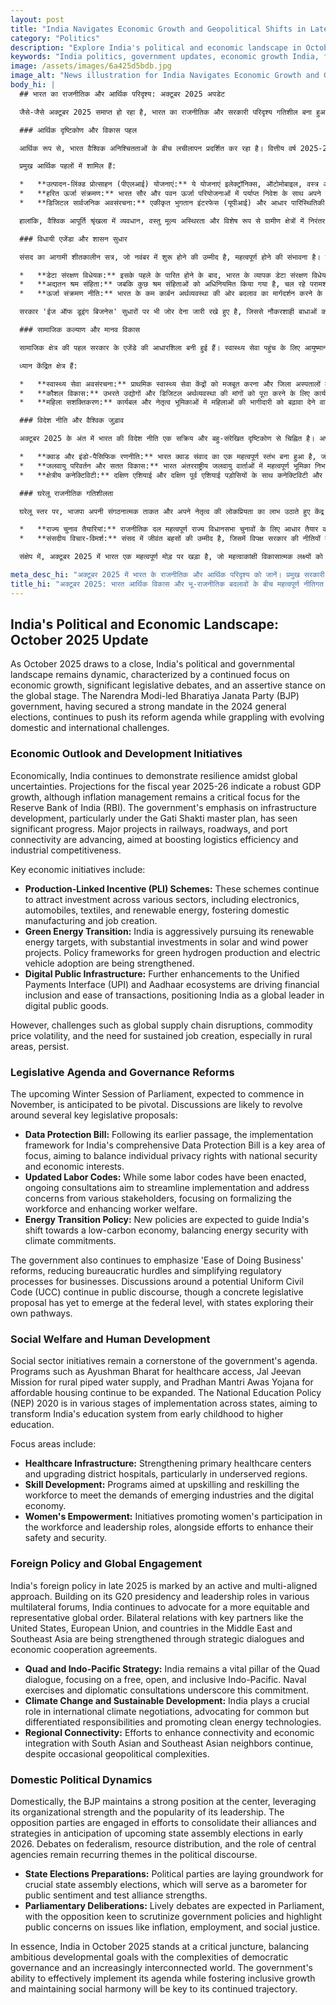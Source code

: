 ```yaml
---
layout: post
title: "India Navigates Economic Growth and Geopolitical Shifts in Late 2025 Amidst Key Policy Debates"
category: "Politics"
description: "Explore India's political and economic landscape in October 2025."
keywords: "India politics, government updates, economic growth India, foreign policy, legislative agenda, Modi government, October 2025 news, India development, भारत राजनीति, सरकारी अपडेट, भारत आर्थिक विकास, विदेश नीति, विधायी एजेंडा, मोदी सरकार, अक्टूबर 2025 समाचार, भारत विकास"
image: /assets/images/6a425d5bdb.jpg
image_alt: "News illustration for India Navigates Economic Growth and Geopolitical Shifts in Late 2025 Amidst Key Policy Debates"
body_hi: |
  ## भारत का राजनीतिक और आर्थिक परिदृश्य: अक्टूबर 2025 अपडेट

  जैसे-जैसे अक्टूबर 2025 समाप्त हो रहा है, भारत का राजनीतिक और सरकारी परिदृश्य गतिशील बना हुआ है, जिसकी विशेषता आर्थिक विकास पर निरंतर ध्यान, महत्वपूर्ण विधायी बहसें और वैश्विक मंच पर एक मुखर स्थिति है। 2024 के आम चुनावों में एक मजबूत जनादेश हासिल करने वाली नरेंद्र मोदी के नेतृत्व वाली भारतीय जनता पार्टी (भाजपा) सरकार, घरेलू और अंतरराष्ट्रीय चुनौतियों से निपटते हुए अपने सुधार एजेंडे को आगे बढ़ा रही है।

  ### आर्थिक दृष्टिकोण और विकास पहल

  आर्थिक रूप से, भारत वैश्विक अनिश्चितताओं के बीच लचीलापन प्रदर्शित कर रहा है। वित्तीय वर्ष 2025-26 के लिए अनुमान एक मजबूत सकल घरेलू उत्पाद (जीडीपी) वृद्धि का संकेत देते हैं, हालांकि मुद्रास्फीति प्रबंधन भारतीय रिज़र्व बैंक (आरबीआई) के लिए एक महत्वपूर्ण ध्यान केंद्रित है। बुनियादी ढांचे के विकास पर सरकार का जोर, विशेष रूप से गति शक्ति मास्टर प्लान के तहत, महत्वपूर्ण प्रगति देखी गई है। रेलवे, रोडवेज और बंदरगाह कनेक्टिविटी में प्रमुख परियोजनाएं आगे बढ़ रही हैं, जिसका उद्देश्य रसद दक्षता और औद्योगिक प्रतिस्पर्धात्मकता को बढ़ावा देना है।

  प्रमुख आर्थिक पहलों में शामिल हैं:

  *   **उत्पादन-लिंक्ड प्रोत्साहन (पीएलआई) योजनाएं:** ये योजनाएं इलेक्ट्रॉनिक्स, ऑटोमोबाइल, वस्त्र और नवीकरणीय ऊर्जा सहित विभिन्न क्षेत्रों में निवेश को आकर्षित कर रही हैं, जिससे घरेलू विनिर्माण और रोजगार सृजन को बढ़ावा मिल रहा है।
  *   **हरित ऊर्जा संक्रमण:** भारत सौर और पवन ऊर्जा परियोजनाओं में पर्याप्त निवेश के साथ अपने नवीकरणीय ऊर्जा लक्ष्यों को आक्रामक रूप से आगे बढ़ा रहा है। हरित हाइड्रोजन उत्पादन और इलेक्ट्रिक वाहन अपनाने के लिए नीतिगत ढांचे को मजबूत किया जा रहा है।
  *   **डिजिटल सार्वजनिक अवसंरचना:** एकीकृत भुगतान इंटरफेस (यूपीआई) और आधार पारिस्थितिकी तंत्र में और सुधार वित्तीय समावेशन और लेनदेन में आसानी को बढ़ावा दे रहे हैं, जिससे भारत डिजिटल सार्वजनिक वस्तुओं में एक वैश्विक नेता के रूप में स्थापित हो रहा है।

  हालांकि, वैश्विक आपूर्ति श्रृंखला में व्यवधान, वस्तु मूल्य अस्थिरता और विशेष रूप से ग्रामीण क्षेत्रों में निरंतर रोजगार सृजन की आवश्यकता जैसी चुनौतियां बनी हुई हैं।

  ### विधायी एजेंडा और शासन सुधार

  संसद का आगामी शीतकालीन सत्र, जो नवंबर में शुरू होने की उम्मीद है, महत्वपूर्ण होने की संभावना है। कई प्रमुख विधायी प्रस्तावों पर चर्चा होने की संभावना है:

  *   **डेटा संरक्षण विधेयक:** इसके पहले के पारित होने के बाद, भारत के व्यापक डेटा संरक्षण विधेयक के लिए कार्यान्वयन ढांचा ध्यान का एक प्रमुख क्षेत्र है, जिसका उद्देश्य व्यक्तिगत गोपनीयता अधिकारों को राष्ट्रीय सुरक्षा और आर्थिक हितों के साथ संतुलित करना है।
  *   **अद्यतन श्रम संहिता:** जबकि कुछ श्रम संहिताओं को अधिनियमित किया गया है, चल रहे परामर्शों का उद्देश्य कार्यान्वयन को सुव्यवस्थित करना और विभिन्न हितधारकों की चिंताओं को दूर करना है, जिसमें कार्यबल को औपचारिक बनाना और श्रमिक कल्याण को बढ़ाना शामिल है।
  *   **ऊर्जा संक्रमण नीति:** भारत के कम कार्बन अर्थव्यवस्था की ओर बदलाव का मार्गदर्शन करने के लिए नई नीतियों की उम्मीद है, जो ऊर्जा सुरक्षा को जलवायु प्रतिबद्धताओं के साथ संतुलित करती हैं।

  सरकार 'ईज ऑफ डूइंग बिजनेस' सुधारों पर भी जोर देना जारी रखे हुए है, जिससे नौकरशाही बाधाओं को कम किया जा सके और व्यवसायों के लिए नियामक प्रक्रियाओं को सरल बनाया जा सके। संभावित समान नागरिक संहिता (यूसीसी) पर चर्चा सार्वजनिक विमर्श में जारी है, हालांकि संघीय स्तर पर कोई ठोस विधायी प्रस्ताव अभी तक सामने नहीं आया है, राज्य अपने स्वयं के रास्ते तलाश रहे हैं।

  ### सामाजिक कल्याण और मानव विकास

  सामाजिक क्षेत्र की पहल सरकार के एजेंडे की आधारशिला बनी हुई हैं। स्वास्थ्य सेवा पहुंच के लिए आयुष्मान भारत, ग्रामीण पाइप से पानी की आपूर्ति के लिए जल जीवन मिशन और किफायती आवास के लिए प्रधानमंत्री आवास योजना जैसे कार्यक्रम विस्तारित किए जा रहे हैं। राष्ट्रीय शिक्षा नीति (एनईपी) 2020 विभिन्न राज्यों में कार्यान्वयन के विभिन्न चरणों में है, जिसका उद्देश्य बचपन से लेकर उच्च शिक्षा तक भारत की शिक्षा प्रणाली को बदलना है।

  ध्यान केंद्रित क्षेत्र हैं:

  *   **स्वास्थ्य सेवा अवसंरचना:** प्राथमिक स्वास्थ्य सेवा केंद्रों को मजबूत करना और जिला अस्पतालों का उन्नयन करना, विशेष रूप से वंचित क्षेत्रों में।
  *   **कौशल विकास:** उभरते उद्योगों और डिजिटल अर्थव्यवस्था की मांगों को पूरा करने के लिए कार्यबल के कौशल को बढ़ाने और पुनः कौशल प्रदान करने के उद्देश्य से कार्यक्रम।
  *   **महिला सशक्तिकरण:** कार्यबल और नेतृत्व भूमिकाओं में महिलाओं की भागीदारी को बढ़ावा देने वाली पहल, साथ ही उनकी सुरक्षा और संरक्षा बढ़ाने के प्रयास।

  ### विदेश नीति और वैश्विक जुड़ाव

  अक्टूबर 2025 के अंत में भारत की विदेश नीति एक सक्रिय और बहु-संरेखित दृष्टिकोण से चिह्नित है। अपनी जी20 अध्यक्षता और विभिन्न बहुपक्षीय मंचों में नेतृत्व की भूमिकाओं के आधार पर, भारत एक अधिक न्यायसंगत और प्रतिनिधि वैश्विक व्यवस्था की वकालत करना जारी रखे हुए है। संयुक्त राज्य अमेरिका, यूरोपीय संघ और मध्य पूर्व तथा दक्षिण पूर्व एशिया के देशों जैसे प्रमुख भागीदारों के साथ द्विपक्षीय संबंधों को रणनीतिक संवाद और आर्थिक सहयोग समझौतों के माध्यम से मजबूत किया जा रहा है।

  *   **क्वाड और इंडो-पैसिफिक रणनीति:** भारत क्वाड संवाद का एक महत्वपूर्ण स्तंभ बना हुआ है, जो एक स्वतंत्र, खुले और समावेशी इंडो-पैसिफिक पर ध्यान केंद्रित कर रहा है। नौसैनिक अभ्यास और राजनयिक परामर्श इस प्रतिबद्धता को रेखांकित करते हैं।
  *   **जलवायु परिवर्तन और सतत विकास:** भारत अंतरराष्ट्रीय जलवायु वार्ताओं में महत्वपूर्ण भूमिका निभाता है, सामान्य लेकिन विभेदित जिम्मेदारियों की वकालत करता है और स्वच्छ ऊर्जा प्रौद्योगिकियों को बढ़ावा देता है।
  *   **क्षेत्रीय कनेक्टिविटी:** दक्षिण एशियाई और दक्षिण पूर्व एशियाई पड़ोसियों के साथ कनेक्टिविटी और आर्थिक एकीकरण को बढ़ाने के प्रयास जारी हैं, कभी-कभार भू-राजनीतिक जटिलताओं के बावजूद।

  ### घरेलू राजनीतिक गतिशीलता

  घरेलू स्तर पर, भाजपा अपनी संगठनात्मक ताकत और अपने नेतृत्व की लोकप्रियता का लाभ उठाते हुए केंद्र में एक मजबूत स्थिति बनाए हुए है। विपक्षी दल 2026 की शुरुआत में होने वाले आगामी राज्य विधानसभा चुनावों की प्रत्याशा में अपने गठबंधनों और रणनीतियों को मजबूत करने के प्रयासों में लगे हुए हैं। संघवाद, संसाधन वितरण और केंद्रीय एजेंसियों की भूमिका पर बहस राजनीतिक विमर्श में आवर्ती विषय बने हुए हैं।

  *   **राज्य चुनाव तैयारियां:** राजनीतिक दल महत्वपूर्ण राज्य विधानसभा चुनावों के लिए आधार तैयार कर रहे हैं, जो जनभावना के लिए एक बैरोमीटर के रूप में काम करेंगे और गठबंधन की ताकत का परीक्षण करेंगे।
  *   **संसदीय विचार-विमर्श:** संसद में जीवंत बहसों की उम्मीद है, जिसमें विपक्ष सरकार की नीतियों की जांच करने और मुद्रास्फीति, रोजगार और सामाजिक न्याय जैसे मुद्दों पर सार्वजनिक चिंताओं को उजागर करने के लिए उत्सुक है।

  संक्षेप में, अक्टूबर 2025 में भारत एक महत्वपूर्ण मोड़ पर खड़ा है, जो महत्वाकांक्षी विकासात्मक लक्ष्यों को लोकतांत्रिक शासन की जटिलताओं और एक तेजी से जुड़े हुए विश्व के साथ संतुलित कर रहा है। समावेशी विकास को बढ़ावा देते हुए और सामाजिक सद्भाव बनाए रखते हुए अपने एजेंडे को प्रभावी ढंग से लागू करने की सरकार की क्षमता उसकी निरंतर प्रगति के लिए महत्वपूर्ण होगी।

meta_desc_hi: "अक्टूबर 2025 में भारत के राजनीतिक और आर्थिक परिदृश्य को जानें। प्रमुख सरकारी नीतियों, आर्थिक विकास, विदेश संबंधों और आगामी विधायी बहसों पर अपडेट प्राप्त करें।"
title_hi: "अक्टूबर 2025: भारत आर्थिक विकास और भू-राजनीतिक बदलावों के बीच महत्वपूर्ण नीतिगत बहसों को पार कर रहा है"
---
```

## India's Political and Economic Landscape: October 2025 Update

As October 2025 draws to a close, India's political and governmental landscape remains dynamic, characterized by a continued focus on economic growth, significant legislative debates, and an assertive stance on the global stage. The Narendra Modi-led Bharatiya Janata Party (BJP) government, having secured a strong mandate in the 2024 general elections, continues to push its reform agenda while grappling with evolving domestic and international challenges.

### Economic Outlook and Development Initiatives

Economically, India continues to demonstrate resilience amidst global uncertainties. Projections for the fiscal year 2025-26 indicate a robust GDP growth, although inflation management remains a critical focus for the Reserve Bank of India (RBI). The government's emphasis on infrastructure development, particularly under the Gati Shakti master plan, has seen significant progress. Major projects in railways, roadways, and port connectivity are advancing, aimed at boosting logistics efficiency and industrial competitiveness.

Key economic initiatives include:

*   **Production-Linked Incentive (PLI) Schemes:** These schemes continue to attract investment across various sectors, including electronics, automobiles, textiles, and renewable energy, fostering domestic manufacturing and job creation.
*   **Green Energy Transition:** India is aggressively pursuing its renewable energy targets, with substantial investments in solar and wind power projects. Policy frameworks for green hydrogen production and electric vehicle adoption are being strengthened.
*   **Digital Public Infrastructure:** Further enhancements to the Unified Payments Interface (UPI) and Aadhaar ecosystems are driving financial inclusion and ease of transactions, positioning India as a global leader in digital public goods.

However, challenges such as global supply chain disruptions, commodity price volatility, and the need for sustained job creation, especially in rural areas, persist.

### Legislative Agenda and Governance Reforms

The upcoming Winter Session of Parliament, expected to commence in November, is anticipated to be pivotal. Discussions are likely to revolve around several key legislative proposals:

*   **Data Protection Bill:** Following its earlier passage, the implementation framework for India's comprehensive Data Protection Bill is a key area of focus, aiming to balance individual privacy rights with national security and economic interests.
*   **Updated Labor Codes:** While some labor codes have been enacted, ongoing consultations aim to streamline implementation and address concerns from various stakeholders, focusing on formalizing the workforce and enhancing worker welfare.
*   **Energy Transition Policy:** New policies are expected to guide India's shift towards a low-carbon economy, balancing energy security with climate commitments.

The government also continues to emphasize 'Ease of Doing Business' reforms, reducing bureaucratic hurdles and simplifying regulatory processes for businesses. Discussions around a potential Uniform Civil Code (UCC) continue in public discourse, though a concrete legislative proposal has yet to emerge at the federal level, with states exploring their own pathways.

### Social Welfare and Human Development

Social sector initiatives remain a cornerstone of the government's agenda. Programs such as Ayushman Bharat for healthcare access, Jal Jeevan Mission for rural piped water supply, and Pradhan Mantri Awas Yojana for affordable housing continue to be expanded. The National Education Policy (NEP) 2020 is in various stages of implementation across states, aiming to transform India's education system from early childhood to higher education.

Focus areas include:

*   **Healthcare Infrastructure:** Strengthening primary healthcare centers and upgrading district hospitals, particularly in underserved regions.
*   **Skill Development:** Programs aimed at upskilling and reskilling the workforce to meet the demands of emerging industries and the digital economy.
*   **Women's Empowerment:** Initiatives promoting women's participation in the workforce and leadership roles, alongside efforts to enhance their safety and security.

### Foreign Policy and Global Engagement

India's foreign policy in late 2025 is marked by an active and multi-aligned approach. Building on its G20 presidency and leadership roles in various multilateral forums, India continues to advocate for a more equitable and representative global order. Bilateral relations with key partners like the United States, European Union, and countries in the Middle East and Southeast Asia are being strengthened through strategic dialogues and economic cooperation agreements.

*   **Quad and Indo-Pacific Strategy:** India remains a vital pillar of the Quad dialogue, focusing on a free, open, and inclusive Indo-Pacific. Naval exercises and diplomatic consultations underscore this commitment.
*   **Climate Change and Sustainable Development:** India plays a crucial role in international climate negotiations, advocating for common but differentiated responsibilities and promoting clean energy technologies.
*   **Regional Connectivity:** Efforts to enhance connectivity and economic integration with South Asian and Southeast Asian neighbors continue, despite occasional geopolitical complexities.

### Domestic Political Dynamics

Domestically, the BJP maintains a strong position at the center, leveraging its organizational strength and the popularity of its leadership. The opposition parties are engaged in efforts to consolidate their alliances and strategies in anticipation of upcoming state assembly elections in early 2026. Debates on federalism, resource distribution, and the role of central agencies remain recurring themes in the political discourse.

*   **State Elections Preparations:** Political parties are laying groundwork for crucial state assembly elections, which will serve as a barometer for public sentiment and test alliance strengths.
*   **Parliamentary Deliberations:** Lively debates are expected in Parliament, with the opposition keen to scrutinize government policies and highlight public concerns on issues like inflation, employment, and social justice.

In essence, India in October 2025 stands at a critical juncture, balancing ambitious developmental goals with the complexities of democratic governance and an increasingly interconnected world. The government's ability to effectively implement its agenda while fostering inclusive growth and maintaining social harmony will be key to its continued trajectory.

